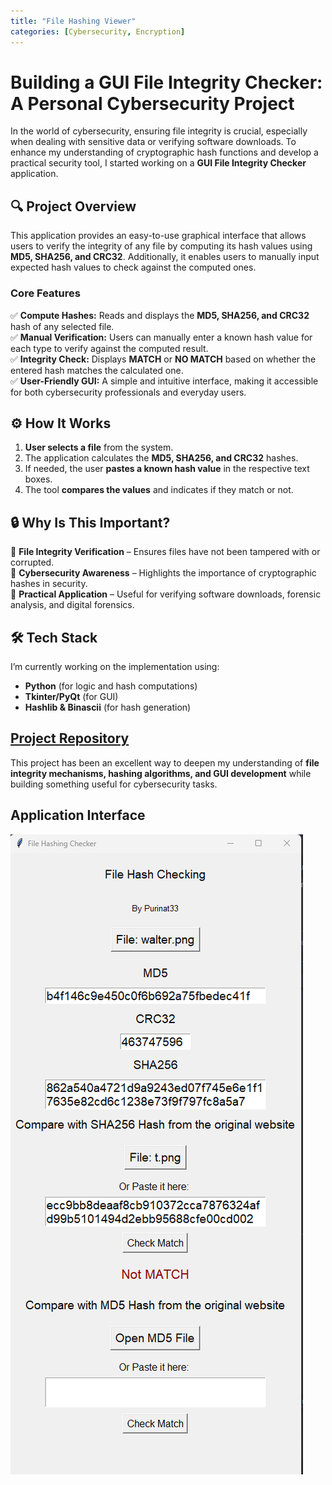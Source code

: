```yaml
---
title: "File Hashing Viewer"
categories: [Cybersecurity, Encryption]
---
```


# Building a GUI File Integrity Checker: A Personal Cybersecurity Project  

In the world of cybersecurity, ensuring file integrity is crucial, especially when dealing with sensitive data or verifying software downloads. To enhance my understanding of cryptographic hash functions and develop a practical security tool, I started working on a **GUI File Integrity Checker** application.  

## 🔍 **Project Overview**  
This application provides an easy-to-use graphical interface that allows users to verify the integrity of any file by computing its hash values using **MD5, SHA256, and CRC32**. Additionally, it enables users to manually input expected hash values to check against the computed ones.  

### **Core Features**  
✅ **Compute Hashes:** Reads and displays the **MD5, SHA256, and CRC32** hash of any selected file.  
✅ **Manual Verification:** Users can manually enter a known hash value for each type to verify against the computed result.  
✅ **Integrity Check:** Displays **MATCH** or **NO MATCH** based on whether the entered hash matches the calculated one.  
✅ **User-Friendly GUI:** A simple and intuitive interface, making it accessible for both cybersecurity professionals and everyday users.  

## ⚙️ **How It Works**  
1. **User selects a file** from the system.  
2. The application calculates the **MD5, SHA256, and CRC32** hashes.  
3. If needed, the user **pastes a known hash value** in the respective text boxes.  
4. The tool **compares the values** and indicates if they match or not.  

## 🔒 **Why Is This Important?**  
📌 **File Integrity Verification** – Ensures files have not been tampered with or corrupted.  
📌 **Cybersecurity Awareness** – Highlights the importance of cryptographic hashes in security.  
📌 **Practical Application** – Useful for verifying software downloads, forensic analysis, and digital forensics.  

## 🛠️ **Tech Stack**  
I’m currently working on the implementation using:  
- **Python** (for logic and hash computations)  
- **Tkinter/PyQt** (for GUI)  
- **Hashlib & Binascii** (for hash generation)  

## [Project Repository](https://github.com/Purinat33/File-Hashing-App/blob/master/fileHashCheck.py)

This project has been an excellent way to deepen my understanding of **file integrity mechanisms, hashing algorithms, and GUI development** while building something useful for cybersecurity tasks.  

## Application Interface

![Demo](/assets/img/demo.png)

